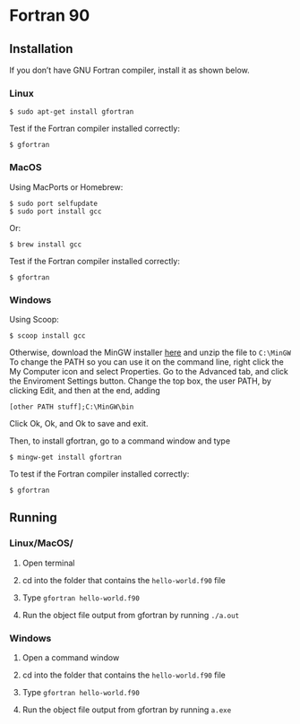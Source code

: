 # Fortran 90

## Installation

If you don’t have GNU Fortran compiler, install it as shown below.

### Linux

```
$ sudo apt-get install gfortran
```

Test if the Fortran compiler installed correctly:
```
$ gfortran

```

### MacOS

Using MacPorts or Homebrew:
```
$ sudo port selfupdate
$ sudo port install gcc
```
Or:
```
$ brew install gcc
```

Test if the Fortran compiler installed correctly:
```
$ gfortran
```

### Windows

Using Scoop:
```
$ scoop install gcc
```

Otherwise, download the MinGW installer [here](https://sourceforge.net/projects/mingw/files/Installer/mingw-get-setup.exe/download) and unzip the file to `C:\MinGW`
To change the PATH so you can use it on the command line, right click the My Computer icon and select Properties. Go to the Advanced tab, and click the Enviroment Settings button. Change the top box, the user PATH, by clicking Edit, and then at the end, adding
```
[other PATH stuff];C:\MinGW\bin
```

Click Ok, Ok, and Ok to save and exit.

Then, to install gfortran, go to a command window and type
```
$ mingw-get install gfortran
```

To test if the Fortran compiler installed correctly:
```
$ gfortran
```

## Running

### Linux/MacOS/

1. Open terminal

2. cd into the folder that contains the `hello-world.f90` file

3. Type `gfortran hello-world.f90`

4. Run the object file output from gfortran by running `./a.out`


### Windows

1. Open a command window

2. cd into the folder that contains the `hello-world.f90` file

3. Type `gfortran hello-world.f90`

4. Run the object file output from gfortran by running `a.exe`

